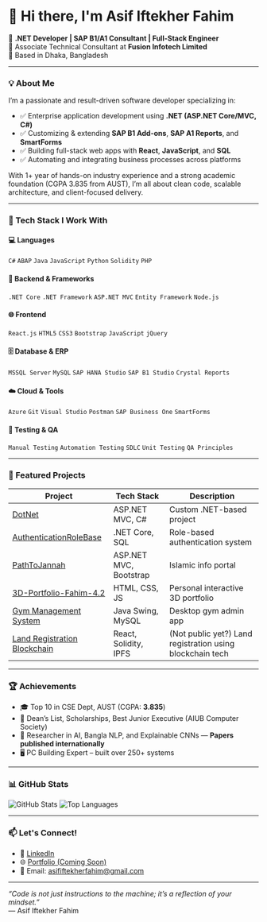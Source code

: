 # 👋 Hi there, I'm Asif Iftekher Fahim

🚀 **.NET Developer | SAP B1/A1 Consultant | Full-Stack Engineer**  
💼 Associate Technical Consultant at **Fusion Infotech Limited**  
📍 Based in Dhaka, Bangladesh

---

### 💡 About Me
I’m a passionate and result-driven software developer specializing in:
- ✅ Enterprise application development using **.NET (ASP.NET Core/MVC, C#)**
- ✅ Customizing & extending **SAP B1 Add-ons**, **SAP A1 Reports**, and **SmartForms**
- ✅ Building full-stack web apps with **React**, **JavaScript**, and **SQL**
- ✅ Automating and integrating business processes across platforms

With 1+ year of hands-on industry experience and a strong academic foundation (CGPA 3.835 from AUST), I’m all about clean code, scalable architecture, and client-focused delivery.

---

### 🧰 Tech Stack I Work With

#### 💻 Languages
`C#` `ABAP` `Java` `JavaScript` `Python` `Solidity` `PHP`

#### 🧱 Backend & Frameworks
`.NET Core` `.NET Framework` `ASP.NET MVC` `Entity Framework` `Node.js`

#### 🌐 Frontend
`React.js` `HTML5` `CSS3` `Bootstrap` `JavaScript` `jQuery`

#### 🗄️ Database & ERP
`MSSQL Server` `MySQL` `SAP HANA Studio` `SAP B1 Studio` `Crystal Reports`

#### ☁️ Cloud & Tools
`Azure` `Git` `Visual Studio` `Postman` `SAP Business One` `SmartForms`

#### 🧪 Testing & QA
`Manual Testing` `Automation Testing` `SDLC` `Unit Testing` `QA Principles`

---

### 🌟 Featured Projects

| Project | Tech Stack | Description |
|--------|------------|-------------|
| [DotNet](https://github.com/IftekherFahim27/DotNet) | ASP.NET MVC, C# | Custom .NET-based project |
| [AuthenticationRoleBase](https://github.com/IftekherFahim27/AuthenticationRoleBase) | .NET Core, SQL | Role-based authentication system |
| [PathToJannah](https://github.com/IftekherFahim27/PathToJannah) | ASP.NET MVC, Bootstrap | Islamic info portal |
| [3D-Portfolio-Fahim-4.2](https://github.com/IftekherFahim27/3D-portfolio-fahim-4.2) | HTML, CSS, JS | Personal interactive 3D portfolio |
| [Gym Management System](https://github.com/IftekherFahim27/Gym-management-system-ms-sql-server08) | Java Swing, MySQL | Desktop gym admin app |
| [Land Registration Blockchain](#) | React, Solidity, IPFS | (Not public yet?) Land registration using blockchain tech |

---

### 🏆 Achievements

- 🎓 Top 10 in CSE Dept, AUST (CGPA: **3.835**)
- 🥇 Dean’s List, Scholarships, Best Junior Executive (AIUB Computer Society)
- 🧠 Researcher in AI, Bangla NLP, and Explainable CNNs — **Papers published internationally**
- 🖥️ PC Building Expert – built over 250+ systems

---

### 📊 GitHub Stats

![GitHub Stats](https://github-readme-stats.vercel.app/api?username=IftekherFahim27&show_icons=true&theme=radical)
![Top Languages](https://github-readme-stats.vercel.app/api/top-langs/?username=IftekherFahim27&layout=compact&theme=radical)

---

### 📫 Let's Connect!

- 💼 [LinkedIn](https://www.linkedin.com/in/asif-iftekher-fahim/)
- 🌐 [Portfolio (Coming Soon)]()
- 📧 Email: asififtekherfahim@gmail.com

---

_“Code is not just instructions to the machine; it’s a reflection of your mindset.”_  
— Asif Iftekher Fahim


